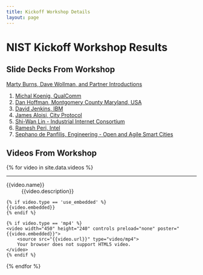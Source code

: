 ```yaml
---
title: Kickoff Workshop Details
layout: page
---
```

# NIST Kickoff Workshop Results

## Slide Decks From Workshop

[Marty Burns, Dave Wollman, and Partner Introductions](https://s3.amazonaws.com/nist-sgcps/smartcityframework/files/GCTCTechJamKickoff/IoT-EnabledSmartCityFrameworkOverviewFinal_20160324.pdf)

1. [Michal Koenig, QualComm](https://s3.amazonaws.com/nist-sgcps/smartcityframework/files/GCTCTechJamKickoff/MichalKoenig_NIST_24_March_2016.pdf)
2. [Dan Hoffman, Montgomery County Maryland, USA](https://s3.amazonaws.com/nist-sgcps/smartcityframework/files/GCTCTechJamKickoff/DanHoffman_IOT_Deployed_PPI.pdf)
3. [David Jenkins, IBM](https://s3.amazonaws.com/nist-sgcps/smartcityframework/files/GCTCTechJamKickoff/DavidJenkins_IBM_Smart_City.pdf)
4. [James Aloisi, City Protocol](https://s3.amazonaws.com/nist-sgcps/smartcityframework/files/GCTCTechJamKickoff/JimAloisi_NIST_IES_city_presentation_jarecov_3_2016-2.pdf)
5. [Shi-Wan Lin - Industrial Internet Consortium](https://s3.amazonaws.com/nist-sgcps/smartcityframework/files/GCTCTechJamKickoff/Shi-WanLin_ies-city-20160324.pdf)
6. [Ramesh Peri, Intel](https://s3.amazonaws.com/nist-sgcps/smartcityframework/files/GCTCTechJamKickoff/RameshPeri_NIST-Presentation.pdf)
7. [Sephano de Panfilis, Engineering - Open and Agile Smart Cities](https://s3.amazonaws.com/nist-sgcps/smartcityframework/files/GCTCTechJamKickoff/StefanoDePanfilis_20160324-FIWAR_and_OASC-at-IES.pdf)


## Videos From Workshop
{% for video in site.data.videos %}
<hr />
<div style="width:470px; display:block'">
<dl>
	<dt>{{video.name}}</dt>
	<dd>{{video.description}}</dd>
	
    {% if video.type == 'use_embedded' %}
	{{video.embedded}}
    {% endif %}
	
    {% if video.type == 'mp4' %}
	<video width="450" height="240" controls preload="none" poster="{{video.embedded}}">
		<source src="{{video.url}}" type="video/mp4">
		Your browser does not support HTML5 video.
	</video>
    {% endif %}
</dl>
</div>
{% endfor %}

